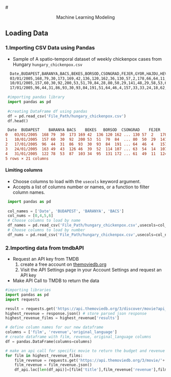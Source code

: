 #<center>Machine Learning Modeling</center>

## Loading Data

 ### 1.Importing CSV Data using Pandas
 
 * Sample of A spatio-temporal dataset of weekly chickenpox cases from Hungary `hungary_chickenpox.csv`
 ```diff
   Date,BUDAPEST,BARANYA,BACS,BEKES,BORSOD,CSONGRAD,FEJER,GYOR,HAJDU,HEVES,JASZ,KOMAROM,NOGRAD,PEST,SOMOGY,SZABOLCS,TOLNA,VAS,VESZPREM,ZALA
   03/01/2005,168,79,30,173,169,42,136,120,162,36,130,57,2,178,66,64,11,29,87,68
   10/01/2005,157,60,30,92,200,53,51,70,84,28,80,50,29,141,48,29,58,53,68,26
   17/01/2005,96,44,31,86,93,30,93,84,191,51,64,46,4,157,33,33,24,18,62,44
 ```
 ```python
  #importing pandas library 
  import pandas as pd
  
  #creating DataFrame df using pandas
  df = pd.read_csv('File_Path/hungary_chickenpox.csv')
  df.head()
 ```
 ```diff
  Date	BUDAPEST	BARANYA	BACS	BEKES	BORSOD	CSONGRAD	FEJER	GYOR	HAJDU	...	JASZ	KOMAROM	NOGRAD	PEST	SOMOGY	SZABOLCS	TOLNA	VAS	VESZPREM	ZALA
0	03/01/2005	168	79	30	173	169	42	136	120	162	...	130	57	2	178	66	64	11	29	87	68
1	10/01/2005	157	60	30	92	200	53	51	70	84	...	80	50	29	141	48	29	58	53	68	26
2	17/01/2005	96	44	31	86	93	30	93	84	191	...	64	46	4	157	33	33	24	18	62	44
3	24/01/2005	163	49	43	126	46	39	52	114	107	...	63	54	14	107	66	50	25	21	43	31
4	31/01/2005	122	78	53	87	103	34	95	131	172	...	61	49	11	124	63	56	7	47	85	60
5 rows × 21 columns
 ```
#### Limiting columns 
* Choose columns to load with the `usecols` keyword argument.
* Accepts a list of columns number or names, or a function to filter column names.

```python
 import pandas as pd
 
 col_names = ['Date', 'BUDAPEST', 'BARANYA', 'BACS']
 col_nums = [0,4,5,6] 
 # Choose columns to load by name
 df_names = pd.read_csv('File_Path/hungary_chickenpox.csv',usecols=col_names)
 # Choose columns to load by number
 df_nums = pd.read_csv('File_Path/hungary_chickenpox.csv',usecols=col_nums)
```
### 2.Importing data from tmdbAPI
* Request an API key from TMDB
	1. create a free account on [themoviedb.org](https://www.themoviedb.org/signup)
	2. Visit the API Settings page in your Account Settings and request an API key
* Make API Call to TMDB to return the data
```python
#importing libraries
import pandas as pd
import requests 

result = requests.get('https://api.themoviedb.org/3/discover/movie?api_key=' +  api_key + '&primary_release_year=2020&sort_by=revenue.desc')
highest_revenue = response.json() # store parsed json response
highest_revenue_films = highest_revenue['results']

# define column names for our new dataframe
columns = ['film', 'revenue','original_language']
# create dataframe with film, revenue, original_language columns
df = pandas.DataFrame(columns=columns)

# make an api call for specific movie to return the budget and revenue
for film in highest_revenue_films:
    film_revenue = requests.get('https://api.themoviedb.org/3/movie/'+ str(film['id']) +'api_key')
    film_revenue = film_revenue.json()
    df_api.loc[len(df_api)]=[film['title'],film_revenue['revenue'],film['original_language']]
```    
